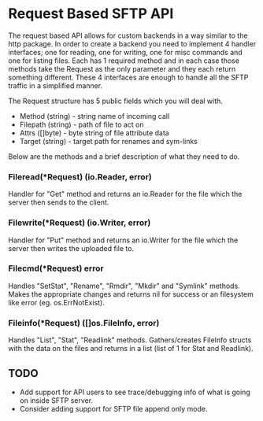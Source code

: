 # Request Based SFTP API

The request based API allows for custom backends in a way similar to the http
package. In order to create a backend you need to implement 4 handler
interfaces; one for reading, one for writing, one for misc commands and one for
listing files. Each has 1 required method and in each case those methods take
the Request as the only parameter and they each return something different.
These 4 interfaces are enough to handle all the SFTP traffic in a simplified
manner.

The Request structure has 5 public fields which you will deal with.

- Method (string) - string name of incoming call
- Filepath (string) - path of file to act on
- Attrs ([]byte) - byte string of file attribute data
- Target (string) - target path for renames and sym-links

Below are the methods and a brief description of what they need to do.

### Fileread(*Request) (io.Reader, error)

Handler for "Get" method and returns an io.Reader for the file which the server
then sends to the client.

### Filewrite(*Request) (io.Writer, error)

Handler for "Put" method and returns an io.Writer for the file which the server
then writes the uploaded file to.

###    Filecmd(*Request) error

Handles "SetStat", "Rename", "Rmdir", "Mkdir"  and "Symlink" methods. Makes the
appropriate changes and returns nil for success or an filesystem like error
(eg. os.ErrNotExist).

### Fileinfo(*Request) ([]os.FileInfo, error)

Handles "List", "Stat", "Readlink" methods. Gathers/creates FileInfo structs
with the data on the files and returns in a list (list of 1 for Stat and
Readlink).


## TODO

- Add support for API users to see trace/debugging info of what is going on
inside SFTP server.
- Consider adding support for SFTP file append only mode.

